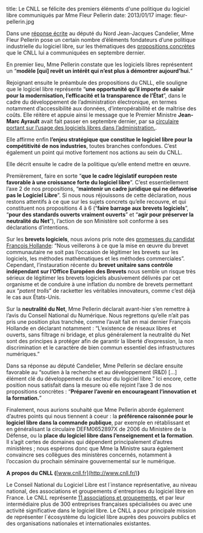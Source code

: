 title: Le CNLL se félicite des premiers éléments d'une politique du logiciel libre communiqués par Mme Fleur Pellerin
date: 2013/01/17
image: fleur-pellerin.jpg

Dans une [réponse écrite](http://questions.assemblee-nationale.fr/q14/14-190QE.htm)
au député du Nord Jean-Jacques Candelier, Mme Fleur Pellerin pose un
certain nombre d’éléments fondateurs d’une politique industrielle du
logiciel libre, sur les thématiques des
[propositions concrètes](http://www.cnll.fr/static/pdf/propositions_cnll_fleurpellerin.pdf)
que le CNLL lui a communiquées en septembre dernier.

En premier lieu, Mme Pellerin constate que les logiciels libres
représentent un
“**modèle [qui] revêt un intérêt qui n’est plus à démontrer aujourd’hui.**”

Rejoignant ensuite le préambule des propositions du CNLL, elle souligne
que le logiciel libre représente “**une opportunité qu’il importe de
saisir pour la modernisation, l’efficacité et la transparence de
l’État**”, dans le cadre du développement de l’administration
électronique, en termes notamment d’accessibilité aux données,
d’interopérabilité et de maîtrise des coûts. Elle réitère et appuie
ainsi le message que le Premier Ministre **Jean-Marc Ayrault** avait
fait passer en septembre dernier, par sa
[circulaire portant sur l’usage des logiciels libres dans l’administration.](http://www.cnll.fr/news/le-cnll-se-rejouit-de-la-circulaire-ayrault-sur-les-logiciels-libres/).

Elle affirme enfin **l’enjeu stratégique que constitue le logiciel libre pour la compétitivité de nos industries**,
toutes branches confondues. C’est également un point qui motive
fortement nos actions au sein du CNLL.

Elle décrit ensuite le cadre de la politique qu’elle entend mettre en
œuvre.

Premièrement, faire en sorte “**que le cadre législatif européen reste
favorable à une croissance forte du logiciel libre**”. C’est
essentiellement l’axe 2 de nos propositions, “**maintenir un cadre
juridique qui ne défavorise pas le Logiciel Libre**”. Si nous nous
réjouissons de cette déclaration, nous restons attentifs à ce que sur
les sujets concrets qu’elle recouvre, et qui constituent nos
propositions 4 à 6 (“**faire barrage aux brevets logiciels**”, “**pour
des standards ouverts vraiment ouverts**” et “**agir pour préserver la
neutralité du Net**”), l’action de son Ministère soit conforme à ses
déclarations d’intentions.

Sur les **brevets logiciels**, nous avions pris note
des [promesses du candidat François Hollande](http://www.cnll.fr/static/pdf/cp-positions-floss-ump-ps-3d.pdf):
“Nous veillerons à ce que la mise en œuvre du brevet communautaire ne
soit pas l’occasion de légitimer les brevets sur les logiciels, les
méthodes mathématiques et les méthodes commerciales”. Cependant,
l’instauration récente du **brevet unitaire sans contrôle
indépendant sur l’Office Européen des Brevets** nous semble un risque
très sérieux de légitimer les brevets logiciels abusivement délivrés par
cet organisme et de conduire à une inflation du nombre de brevets
permettant aux “*patent trolls*” de racketter les véritables
innovateurs, comme c’est déjà le cas aux États-Unis.

Sur la **neutralité du Net**, Mme Pellerin déclarait avant-hier s’en
remettre à l’avis du Conseil National du Numérique. Nous regrettons
qu’elle n’ait pas pris une position plus tranchée, comme l’avait fait en
mai dernier François Hollande en déclarant notamment : “L’existence de
réseaux libres et ouverts, sans filtrage ni bridage, et plus
généralement la neutralité du Net sont des principes à protéger afin de
garantir la liberté d’expression, la non discrimination et le caractère
de bien commun essentiel des infrastructures numériques.”

Dans sa réponse au député Candelier, Mme Pellerin se déclare ensuite
favorable au “soutien à la recherche et au développement (R&D) […]
élément clé du développement du secteur du logiciel libre.” Ici encore,
cette position nous satisfait dans la mesure où elle rejoint l’axe 3 de
nos propositions concrètes :
“**Préparer l’avenir en encourageant l’innovation et la formation.**”

Finalement, nous aurions souhaité que Mme Pellerin aborde également
d’autres points qui nous tiennent à coeur : la **préférence raisonnée
pour le logiciel libre dans la commande publique**, par exemple en
rétablissant et en généralisant la circulaire DEFM0652897X de 2006 du
Ministère de la Défense, ou la **place du logiciel libre dans
l’enseignement et la formation**. Il s’agit certes de domaines qui
dépendent principalement d’autres ministères ; nous espérons donc que
Mme la Ministre saura également convaincre ses collègues des ministères
concernés, notamment à l’occasion du prochain séminaire gouvernemental
sur le numérique.

**A propos du CNLL (**[www.cnll.fr](http://www.cnll.fr/)**)**

Le Conseil National du Logiciel Libre est l´instance représentative, au
niveau national, des associations et groupements d´entreprises du
logiciel libre en France. Le CNLL représente [11 associations et
groupements](http://www.cnll.fr/membres), et par leur intermédiaire plus
de 300 entreprises françaises spécialisées ou avec une activité
significative dans le logiciel libre. Le CNLL a pour principale mission de représenter l´écosystème du
logiciel libre auprès des pouvoirs publics et des organisations
nationales et internationales existantes.

